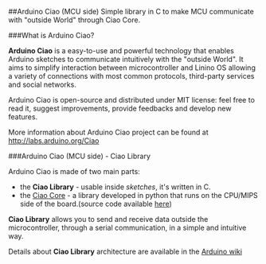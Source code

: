 ##Arduino Ciao (MCU side)
Simple library in C to make MCU communicate with "outside World" through Ciao Core.

###What is Arduino Ciao?

**Arduino Ciao** is a easy-to-use and powerful technology that enables Arduino sketches to communicate intuitively with the "outside World". It aims to simplify interaction between microcontroller and Linino OS allowing a variety of connections with most common protocols, third-party services and social networks.

Arduino Ciao is open-source and distributed under MIT license: feel free to read it, suggest improvements, provide feedbacks and develop new features.

More information about Arduino Ciao project can be found at http://labs.arduino.org/Ciao

###Arduino Ciao (MCU side) - Ciao Library

Arduino Ciao is made of two main parts:
 * the **Ciao Library** - usable inside *sketches*, it's written in C.
 * the [Ciao Core](http://labs.arduino.org/Ciao+CPU) - a library developed in python that runs on the CPU/MIPS side of the board.(source code available [here](https://github.com/arduino-org/Ciao+CPU))

**Ciao Library**  allows you to send and receive data outside the microcontroller, through a serial communication, in a simple and intuitive way.

Details about **Ciao Library** architecture are available in the [Arduino wiki](http://labs.arduino.org/Ciao+MCU)
